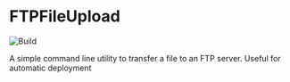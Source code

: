 # FTPFileUpload

![Build](https://github.com/dia006/FTPFileUpload/workflows/.NET/badge.svg?branch=main)

A simple command line utility to transfer a file to an FTP server. Useful for automatic deployment
